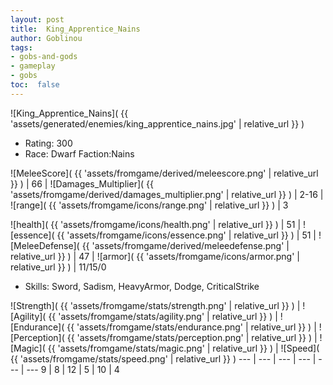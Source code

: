 ```yaml
---
layout: post
title:  King_Apprentice_Nains
author: Goblinou
tags:
- gobs-and-gods
- gameplay
- gobs
toc:  false
---
```


![King_Apprentice_Nains]( {{ 'assets/generated/enemies/king_apprentice_nains.jpg' | relative_url }} )
- Rating: 300
- Race: Dwarf  Faction:Nains

![MeleeScore]( {{ 'assets/fromgame/derived/meleescore.png' | relative_url }} ) | 66 | ![Damages_Multiplier]( {{ 'assets/fromgame/derived/damages_multiplier.png' | relative_url }} ) | 2-16 | ![range]( {{ 'assets/fromgame/icons/range.png' | relative_url }} ) | 3


![health]( {{ 'assets/fromgame/icons/health.png' | relative_url }} ) | 51 | ![essence]( {{ 'assets/fromgame/icons/essence.png' | relative_url }} ) | 51 | ![MeleeDefense]( {{ 'assets/fromgame/derived/meleedefense.png' | relative_url }} ) | 47 | ![armor]( {{ 'assets/fromgame/icons/armor.png' | relative_url }} ) | 11/15/0

* Skills: Sword, Sadism, HeavyArmor, Dodge, CriticalStrike

![Strength]( {{ 'assets/fromgame/stats/strength.png' | relative_url }} ) | ![Agility]( {{ 'assets/fromgame/stats/agility.png' | relative_url }} ) | ![Endurance]( {{ 'assets/fromgame/stats/endurance.png' | relative_url }} ) | ![Perception]( {{ 'assets/fromgame/stats/perception.png' | relative_url }} ) | ![Magic]( {{ 'assets/fromgame/stats/magic.png' | relative_url }} ) | ![Speed]( {{ 'assets/fromgame/stats/speed.png' | relative_url }} )
--- | --- | --- | --- | --- | ---
9 | 8 | 12 | 5 | 10 | 4
